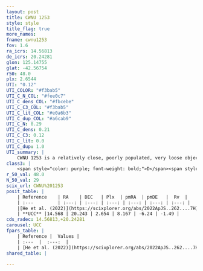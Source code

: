 ```yaml
---
layout: post
title: CWNU 1253
style: style
title_flag: true
more_names: 
fname: cwnu1253
fov: 1.6
ra_icrs: 14.56813
de_icrs: 20.24281
glon: 125.14755
glat: -42.56754
r50: 48.0
plx: 2.6544
UTI: "0.12"
UTI_COLOR: "#f3bab5"
UTI_C_N_COL: "#fee0c7"
UTI_C_dens_COL: "#fbcebe"
UTI_C_C3_COL: "#f3bab5"
UTI_C_lit_COL: "#e0a6b3"
UTI_C_dup_COL: "#a6cab9"
UTI_C_N: 0.29
UTI_C_dens: 0.21
UTI_C_C3: 0.12
UTI_C_lit: 0.0
UTI_C_dup: 1.0
UTI_summary: |
    CWNU 1253 is a relatively close, poorly populated, very loose object of very low C3 quality. It was recently reported in the literature.
class3: |
    <span style="color: purple; font-weight: bold;">D</span><span style="color: red; font-weight: bold;">C</span>
r_50_val: 48.0
N_50_val: 29
scix_url: CWNU%201253
posit_table: |
    | Reference    | RA    | DEC   | Plx  | pmRA  | pmDE   |  Rv  |
    | :---         | :---: | :---: | :---: | :---: | :---: | :---: |
    |[He et al. (2022)](https://scixplorer.org/abs/2022ApJS..262....7H) | 14.555 | 20.385 | 2.757 | 7.921 | -6.5 | -- |
    | **UCC** |14.568 | 20.243 | 2.654 | 8.167 | -6.24 | -1.49 | 
cds_radec: 14.56813,+20.24281
carousel: UCC
fpars_table: |
    | Reference |  Values |
    | :---  |  :---:  |
    | [He et al. (2022)](https://scixplorer.org/abs/2022ApJS..262....7H) | `A0=0.4, logAge=9.45` |
shared_table: |
    
---
```

